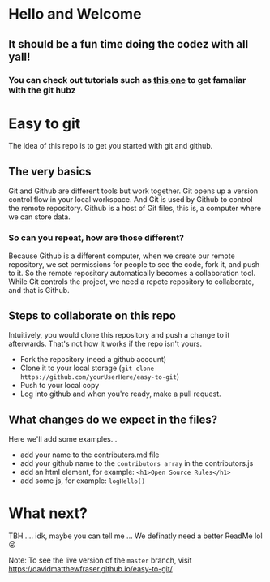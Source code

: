 

# Hello and Welcome
## It should be a fun time doing the codez with all yall!
### You can check out tutorials such as <a href='https://github.com/firstcontributions/first-contributions/blob/master/README.md'>this one</a> to get famaliar with the git hubz


# Easy to git
The idea of this repo is to get you started with git and github.

## The very basics
Git and Github are different tools but work together. Git opens up a version control flow in your local workspace. And Git is used by Github to control the remote repository. 
Github is a host of Git files, this is, a computer where we can store data. 

### So can you repeat, how are those different?
Because Github is a different computer, when we create our remote repository, we set permissions for people to see the code, fork it, and push to it.
So the remote repository automatically becomes a collaboration tool. While Git controls the project, we need a repote repository to collaborate, and that is Github.

## Steps to collaborate on this repo
Intuitively, you would clone this repository and push a change to it afterwards. That's not how it works if the repo isn't yours. 
* Fork the repository (need a github account)
* Clone it to your local storage (`git clone https://github.com/yourUserHere/easy-to-git`)
* Push to your local copy
* Log into github and when you're ready, make a pull request.

## What changes do we expect in the files?
Here we'll add some examples...
- add your name to the contributers.md file
- add your github name to the ``` contributors array ``` in the contributors.js 
- add an html element, for example: ``` <h1>Open Source Rules</h1> ```
- add some js, for example: ```logHello()```

# What next?
TBH .... idk, maybe you can tell me ...
We definatly need a better ReadMe lol 😝 


Note: To see the live version of the `master` branch, visit https://davidmatthewfraser.github.io/easy-to-git/

